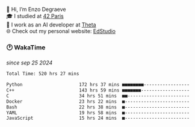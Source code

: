 👋 Hi, I’m Enzo Degraeve <br>
🎓 I studied at [42 Paris](https://42.fr/)<br>
💼 I work as an AI developer at [Theta](https://theta.mc/)<br>
🌐 Check out my personal website: [EdStudio](https://edstudio.fr/)

### 🕐 WakaTime
*since sep 25 2024*

<!--START_SECTION:waka-->

```txt
Total Time: 520 hrs 27 mins

Python                     172 hrs 37 mins ■■■■■■■■-----------------   32.04 %
C++                        143 hrs 59 mins ■■■■■■■------------------   26.73 %
C                          34 hrs 51 mins  ■■-----------------------   06.47 %
Docker                     23 hrs 22 mins  ■------------------------   04.34 %
Bash                       22 hrs 38 mins  ■------------------------   04.20 %
YAML                       19 hrs 58 mins  ■------------------------   03.71 %
JavaScript                 15 hrs 24 mins  ■------------------------   02.86 %
```

<!--END_SECTION:waka-->
